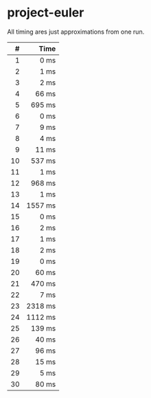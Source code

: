 # project-euler
All timing ares just approximations from one run.

|    # |    Time |
| ---: | ------: |
|    1 |    0 ms |
|    2 |    1 ms |
|    3 |    2 ms |
|    4 |   66 ms |
|    5 |  695 ms |
|    6 |    0 ms |
|    7 |    9 ms |
|    8 |    4 ms |
|    9 |   11 ms |
|   10 |  537 ms |
|   11 |    1 ms |
|   12 |  968 ms |
|   13 |    1 ms |
|   14 | 1557 ms |
|   15 |    0 ms |
|   16 |    2 ms |
|   17 |    1 ms |
|   18 |    2 ms |
|   19 |    0 ms |
|   20 |   60 ms |
|   21 |  470 ms |
|   22 |    7 ms |
|   23 | 2318 ms |
|   24 | 1112 ms |
|   25 |  139 ms |
|   26 |   40 ms |
|   27 |   96 ms |
|   28 |   15 ms |
|   29 |    5 ms |
|   30 |   80 ms |